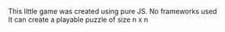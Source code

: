 This little game was created using pure JS. No frameworks used
<br>
It can create a playable puzzle of size n x n
